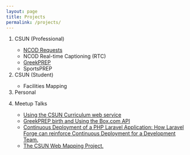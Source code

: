 ```yaml
---
layout: page
title: Projects
permalink: /projects/
---
```

<ol>
  <li>CSUN (Professional)</li>
    <ul>
      <li><a href="https://ncodrequests.studentaffairs.csun.edu/">NCOD Requests</a></li>
      <li>NCOD Real-time Captioning (RTC)</li>
      <li><a href="https://greekprep.studentaffairs.csun.edu/">GreekPREP</a></li>
      <li>SportsPREP</li>
    </ul>
  <li>CSUN (Student)</li>
    <ul>
      <li>Facilities Mapping</li>
    </ul>
  <li>Personal</li>
    <ul>
    </ul>
    <li>Meetup Talks</li>
    <ul>
      <li><a href="http://www.meetup.com/CSUN-Community-Web-Application-Development/events/203943902/">Using the CSUN Curriculum web service</a></li>
      <li><a href="http://www.meetup.com/CSUN-Community-Web-Application-Development/events/203325752/">GreekPREP birth and Using the Box.com API </a></li>
      <li><a href="http://www.meetup.com/CSUN-Community-Web-Application-Development/events/161776512/">Continuous Deployment of a PHP Laravel Application:  How Laravel Forge can reinforce Continuous Deployment for a Development Team.</a></li>
      <li><a href="http://www.meetup.com/CSUN-Community-Web-Application-Development/events/161774962/">The CSUN Web Mapping Project.</a></li>
    </ul>
</ol>